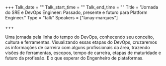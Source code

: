 +++
Talk_date = ""
Talk_start_time = ""
Talk_end_time = ""
Title = "Jornada do SRE e DevOps Engineer: Passado, presente e futuro para Platform Engineer."
Type = "talk"
Speakers = ["lanay-marques"]

+++

Uma jornada pela linha do tempo do DevOps, conhecendo seu conceito, cultura e ferramentas. Visualizando essas etapas do DevOps, cruzaremos as informações de carreira com alguns profissionais da área, trazendo visões de ferramentas, escopos, tempo de carreira, etapas de maturidade e futuro da profissão. E o que esperar do Engenheiro de plataformas.